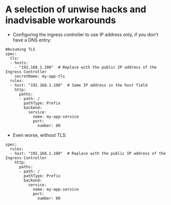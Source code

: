 # A selection of unwise hacks and inadvisable workarounds


* Configuring the ingress controller to use IP address only, if you don't have a DNS entry:

```
#Assuming TLS
spec:
  tls:
  - hosts:
    - "192.168.1.100"  # Replace with the public IP address of the Ingress Controller
    secretName: my-app-tls
  rules:
  - host: "192.168.1.100"  # Same IP address in the host field
    http:
      paths:
      - path: /
        pathType: Prefix
        backend:
          service:
            name: my-app-service
            port:
              number: 80
```

* Even worse, without TLS:

```
spec:
  rules:
  - host: "192.168.1.100"  # Replace with the public IP address of the Ingress Controller
    http:
      paths:
      - path: /
        pathType: Prefix
        backend:
          service:
            name: my-app-service
            port:
              number: 80
```
